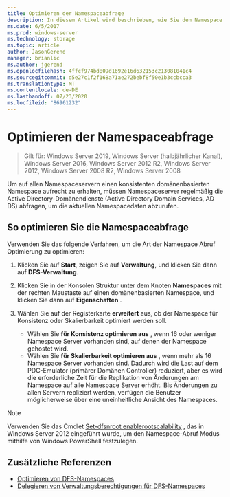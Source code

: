 ```yaml
---
title: Optimieren der Namespaceabfrage
description: In diesem Artikel wird beschrieben, wie Sie den Namespace Abruf optimieren, um einen konsistenten domänenbasierten Namespace auf den Namespace Servern beizubehalten.
ms.date: 6/5/2017
ms.prod: windows-server
ms.technology: storage
ms.topic: article
author: JasonGerend
manager: brianlic
ms.author: jgerend
ms.openlocfilehash: 4ffcf974bd809d1692e16d632153c213081041c4
ms.sourcegitcommit: d5e27c1f2f168a71ae272bebf8f50e1b3ccbcca3
ms.translationtype: MT
ms.contentlocale: de-DE
ms.lasthandoff: 07/23/2020
ms.locfileid: "86961232"
---
```

# <a name="optimize-namespace-polling"></a>Optimieren der Namespaceabfrage

> Gilt für: Windows Server 2019, Windows Server (halbjährlicher Kanal), Windows Server 2016, Windows Server 2012 R2, Windows Server 2012, Windows Server 2008 R2, Windows Server 2008

Um auf allen Namespaceservern einen konsistenten domänenbasierten Namespace aufrecht zu erhalten, müssen Namespaceserver regelmäßig die Active Directory-Domänendienste (Active Directory Domain Services, AD DS) abfragen, um die aktuellen Namespacedaten abzurufen.

## <a name="to-optimize-namespace-polling"></a>So optimieren Sie die Namespaceabfrage

Verwenden Sie das folgende Verfahren, um die Art der Namespace Abruf Optimierung zu optimieren:

1.  Klicken Sie auf **Start**, zeigen Sie auf **Verwaltung**, und klicken Sie dann auf **DFS-Verwaltung**.

2.  Klicken Sie in der Konsolen Struktur unter dem Knoten **Namespaces** mit der rechten Maustaste auf einen domänenbasierten Namespace, und klicken Sie dann auf **Eigenschaften** .

3.  Wählen Sie auf der Registerkarte **erweitert** aus, ob der Namespace für Konsistenz oder Skalierbarkeit optimiert werden soll.

    -   Wählen Sie **für Konsistenz optimieren aus** , wenn 16 oder weniger Namespace Server vorhanden sind, auf denen der Namespace gehostet wird.
    -   Wählen Sie **für Skalierbarkeit optimieren aus** , wenn mehr als 16 Namespace Server vorhanden sind. Dadurch wird die Last auf dem PDC-Emulator (primärer Domänen Controller) reduziert, aber es wird die erforderliche Zeit für die Replikation von Änderungen am Namespace auf alle Namespace Server erhöht. Bis Änderungen zu allen Servern repliziert werden, verfügen die Benutzer möglicherweise über eine uneinheitliche Ansicht des Namespaces.

> [!NOTE]
> Verwenden Sie das Cmdlet [Set-dfsnroot enablerootscalability](/previous-versions/windows/it-pro/windows-server-2008-R2-and-2008/cc771913(v=ws.11)) , das in Windows Server 2012 eingeführt wurde, um den Namespace-Abruf Modus mithilfe von Windows PowerShell festzulegen.

## <a name="additional-references"></a>Zusätzliche Referenzen

-   [Optimieren von DFS-Namespaces](tuning-dfs-namespaces.md)
-   [Delegieren von Verwaltungsberechtigungen für DFS-Namespaces](delegate-management-permissions-for-dfs-namespaces.md)

